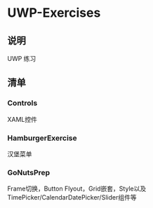 UWP-Exercises
=====
说明
------
UWP 练习

清单
------
### Controls
XAML控件<br>
### HamburgerExercise
汉堡菜单<br>
### GoNutsPrep
Frame切换，Button Flyout，Grid嵌套，Style以及TimePicker/CalendarDatePicker/Slider组件等<br>